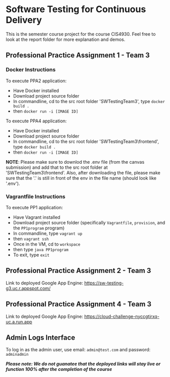 # Software Testing for Continuous Delivery
This is the semester course project for the course CIS4930. Feel free to look at the report folder for more explanation and demos.


## Professional Practice Assignment 1 - Team 3

### Docker Instructions
To execute PPA2 application:
- Have Docker installed
- Download project source folder
- In commandline, cd to the src root folder 'SWTestingTeam3', type `docker build . `
- then `docker run -i [IMAGE ID]`

To execute PPA4 application:
- Have Docker installed
- Download project source folder 
- In commandline, cd to the src root folder 'SWTestingTeam3\frontend', type `docker build . `
- then `docker run -i [IMAGE ID]`

**NOTE**: Please make sure to downlod the .env file (from the canvas submission) and add that to the src root folder at 'SWTestingTeam3\frontend'. Also, after downloading the file, please make sure that the '.' is still in front of the env in the file name (should look like '.env').

### Vagrantfile Instructions
To execute PP1 application:
- Have Vagrant installed
- Download project source folder (specifically `Vagrantfile`, `provision`, and the `PP1program` program)
- In commandline, type `vagrant up`
- then `vagrant ssh`
- Once in the VM, cd to `workspace`
- then type `java PP1program`
- To exit, type `exit`

## Professional Practice Assignment 2 - Team 3
Link to deployed Google App Engine:
https://sw-testing-g3.uc.r.appspot.com/

## Professional Practice Assignment 4 - Team 3
Link to deployed Google App Engine:
https://cloud-challenge-nyccgtirxq-uc.a.run.app

## Admin Logs Interface

To log in as the admin user, use email: `admin@test.com` and password: `adminadmin`


***Please note: We do not guanatee that the deployed links will stay live or function 100% after the completion of the course***
